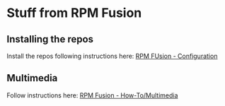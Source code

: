 # Stuff from RPM Fusion

## Installing the repos

Install the repos following instructions here: [RPM FUsion - Configuration](https://rpmfusion.org/Configuration)

## Multimedia

Follow instructions here: [RPM Fusion - How-To/Multimedia](https://rpmfusion.org/Howto/Multimedia?highlight=%28%5CbCategoryHowto%5Cb%29)